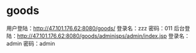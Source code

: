 # goods
用户登陆：http://47.101.176.62:8080/goods/
登录名：zzz
密码：011
后台登陆：http://47.101.176.62:8080/goods/adminjsps/admin/index.jsp
登录名：admin
密码：admin

